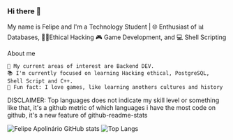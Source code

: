 ### Hi there 👋

My name is Felipe and I'm a Technology Student | 🌐 Enthusiast of 📊 Databases, 🧑‍💻Ethical Hacking 🎮 Game Development, and 💻 Shell Scripting


About me
    
    📌 My current areas of interest are Backend DEV.
    📚 I'm currently focused on learning Hacking ethical, PostgreSQL, Shell Script and C++.
    📎 Fun fact: I love games, like learning anothers cultures and history

    
DISCLAIMER: Top languages does not indicate my skill level or something like that, it's a github metric of which languages i have the most code on github, it's a new feature of github-readme-stats


![Felipe Apolinário GitHub stats](https://github-readme-stats.vercel.app/api?username=fadokkx&show_icons=true&theme=dracula&size_weight=0.25&count_weight=0.25) ![Top Langs](https://github-readme-stats.vercel.app/api/top-langs/?username=fadokkx&size_weight=0.5&count_weight=0.5&show_icons=true&theme=dracula)




